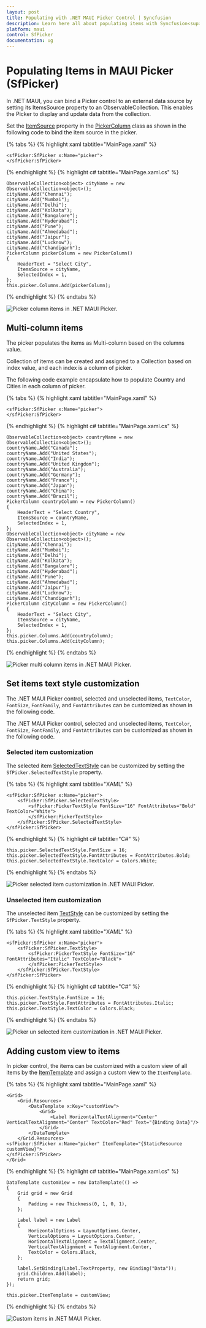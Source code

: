 ```yaml
---
layout: post
title: Populating with .NET MAUI Picker Control | Syncfusion
description: Learn here all about populating items with Syncfusion<sup>&reg;</sup> .NET MAUI Picker (SfPicker) control and its basic features.
platform: maui
control: SfPicker
documentation: ug
---
```


# Populating Items in MAUI Picker (SfPicker)

In .NET MAUI, you can bind a Picker control to an external data source by setting its ItemsSource property to an ObservableCollection. This enables the Picker to display and update data from the collection.

Set the [ItemSource](https://help.syncfusion.com/cr/maui/Syncfusion.Maui.Picker.PickerColumn.html#Syncfusion_Maui_Picker_PickerColumn_ItemsSource) property in the [PickerColumn](https://help.syncfusion.com/cr/maui/Syncfusion.Maui.Picker.PickerColumn.html) class as shown in the following code to bind the item source in the picker.

{% tabs %}
{% highlight xaml tabtitle="MainPage.xaml" %}

    <sfPicker:SfPicker x:Name="picker">
    </sfPicker:SfPicker>

{% endhighlight %}
{% highlight c# tabtitle="MainPage.xaml.cs" %}

    ObservableCollection<object> cityName = new ObservableCollection<object>();
    cityName.Add("Chennai");
    cityName.Add("Mumbai");
    cityName.Add("Delhi");
    cityName.Add("Kolkata");
    cityName.Add("Bangalore");
    cityName.Add("Hyderabad");
    cityName.Add("Pune");
    cityName.Add("Ahmedabad");
    cityName.Add("Jaipur");
    cityName.Add("Lucknow");
    cityName.Add("Chandigarh");
    PickerColumn pickerColumn = new PickerColumn()
    {
        HeaderText = "Select City",
        ItemsSource = cityName,
        SelectedIndex = 1,
    };
    this.picker.Columns.Add(pickerColumn);

{% endhighlight %}
{% endtabs %}

   ![Picker column items in .NET MAUI Picker.](images/populating-items/maui-column-items.png)

## Multi-column items

The picker populates the items as Multi-column based on the columns value.

Collection of items can be created and assigned to a Collection based on index value, and each index is a column of picker.

The following code example encapsulate how to populate Country and Cities in each column of picker.

{% tabs %}
{% highlight xaml tabtitle="MainPage.xaml" %}

    <sfPicker:SfPicker x:Name="picker">
    </sfPicker:SfPicker>

{% endhighlight %}
{% highlight c# tabtitle="MainPage.xaml.cs" %}

    ObservableCollection<object> countryName = new ObservableCollection<object>();
    countryName.Add("Canada");
    countryName.Add("United States");
    countryName.Add("India");
    countryName.Add("United Kingdom");
    countryName.Add("Australia");
    countryName.Add("Germany");
    countryName.Add("France");
    countryName.Add("Japan");
    countryName.Add("China");
    countryName.Add("Brazil");
    PickerColumn countryColumn = new PickerColumn()
    {
        HeaderText = "Select Country",
        ItemsSource = countryName,
        SelectedIndex = 1,
    };
    ObservableCollection<object> cityName = new ObservableCollection<object>();
    cityName.Add("Chennai");
    cityName.Add("Mumbai");
    cityName.Add("Delhi");
    cityName.Add("Kolkata");
    cityName.Add("Bangalore");
    cityName.Add("Hyderabad");
    cityName.Add("Pune");
    cityName.Add("Ahmedabad");
    cityName.Add("Jaipur");
    cityName.Add("Lucknow");
    cityName.Add("Chandigarh");
    PickerColumn cityColumn = new PickerColumn()
    {
        HeaderText = "Select City",
        ItemsSource = cityName,
        SelectedIndex = 1,
    };
    this.picker.Columns.Add(countryColumn);
    this.picker.Columns.Add(cityColumn);

{% endhighlight %}
{% endtabs %}

   ![Picker multi column items in .NET MAUI Picker.](images/populating-items/maui-multi-column-items.png)

## Set items text style customization

The .NET MAUI Picker control, selected and unselected items, `TextColor`, `FontSize`, `FontFamily`, and `FontAttributes` can be customized as shown in the following code.

The .NET MAUI Picker control, selected and unselected items, `TextColor`, `FontSize`, `FontFamily`, and `FontAttributes` can be customized as shown in the following code.

### Selected item customization

The selected item [SelectedTextStyle](https://help.syncfusion.com/cr/maui/Syncfusion.Maui.Picker.PickerBase.html#Syncfusion_Maui_Picker_PickerBase_SelectedTextStyle) can be customized by setting the `SfPicker.SelectedTextStyle` property.

{% tabs %}
{% highlight xaml tabtitle="XAML" %}

    <sfPicker:SfPicker x:Name="picker">
        <sfPicker:SfPicker.SelectedTextStyle>
            <sfPicker:PickerTextStyle FontSize="16" FontAttributes="Bold" TextColor="White">
            </sfPicker:PickerTextStyle>
        </sfPicker:SfPicker.SelectedTextStyle>
    </sfPicker:SfPicker>

{% endhighlight %}
{% highlight c# tabtitle="C#" %}

    this.picker.SelectedTextStyle.FontSize = 16;
    this.picker.SelectedTextStyle.FontAttributes = FontAttributes.Bold;
    this.picker.SelectedTextStyle.TextColor = Colors.White;

{% endhighlight %}
{% endtabs %}

   ![Picker selected item customization in .NET MAUI Picker.](images/populating-items/maui-picker-selected-item-customization.png)

### Unselected item customization

The unselected item [TextStyle](https://help.syncfusion.com/cr/maui/Syncfusion.Maui.Picker.PickerBase.html#Syncfusion_Maui_Picker_PickerBase_TextStyle) can be customized by setting the `SfPicker.TextStyle` property.

{% tabs %}
{% highlight xaml tabtitle="XAML" %}

    <sfPicker:SfPicker x:Name="picker">
        <sfPicker:SfPicker.TextStyle>
            <sfPicker:PickerTextStyle FontSize="16" FontAttributes="Italic" TextColor="Black">
            </sfPicker:PickerTextStyle>
        </sfPicker:SfPicker.TextStyle>
    </sfPicker:SfPicker>

{% endhighlight %}
{% highlight c# tabtitle="C#" %}

    this.picker.TextStyle.FontSize = 16;
    this.picker.TextStyle.FontAttributes = FontAttributes.Italic;
    this.picker.TextStyle.TextColor = Colors.Black;

{% endhighlight %}
{% endtabs %}

   ![Picker un selected item customization in .NET MAUI Picker.](images/populating-items/maui-picker-un-selected-item-customization.png)

## Adding custom view to items

In picker control, the items can be customized with a custom view of all items by the [ItemTemplate](https://help.syncfusion.com/cr/maui/Syncfusion.Maui.Picker.SfPicker.html#Syncfusion_Maui_Picker_SfPicker_ItemTemplate) and assign a custom view to the `ItemTemplate`.

{% tabs %}
{% highlight xaml tabtitle="MainPage.xaml" %}

    <Grid>
        <Grid.Resources>
            <DataTemplate x:Key="customView">
                <Grid>
                    <Label HorizontalTextAlignment="Center" VerticalTextAlignment="Center" TextColor="Red" Text="{Binding Data}"/>    
                </Grid>
            </DataTemplate>
        </Grid.Resources>
    <sfPicker:SfPicker x:Name="picker" ItemTemplate="{StaticResource customView}">
    </sfPicker:SfPicker>
    </Grid>

{% endhighlight %}
{% highlight c# tabtitle="MainPage.xaml.cs" %}

    DataTemplate customView = new DataTemplate(() =>
    {
        Grid grid = new Grid
        {
            Padding = new Thickness(0, 1, 0, 1),
        };

        Label label = new Label
        {
            HorizontalOptions = LayoutOptions.Center,
            VerticalOptions = LayoutOptions.Center,
            HorizontalTextAlignment = TextAlignment.Center,
            VerticalTextAlignment = TextAlignment.Center,
            TextColor = Colors.Black,
        };

        label.SetBinding(Label.TextProperty, new Binding("Data"));
        grid.Children.Add(label);
        return grid;
    });
    
    this.picker.ItemTemplate = customView;

{% endhighlight %}
{% endtabs %}

   ![Custom items in .NET MAUI Picker.](images/populating-items/maui-picker-custom-items.png)